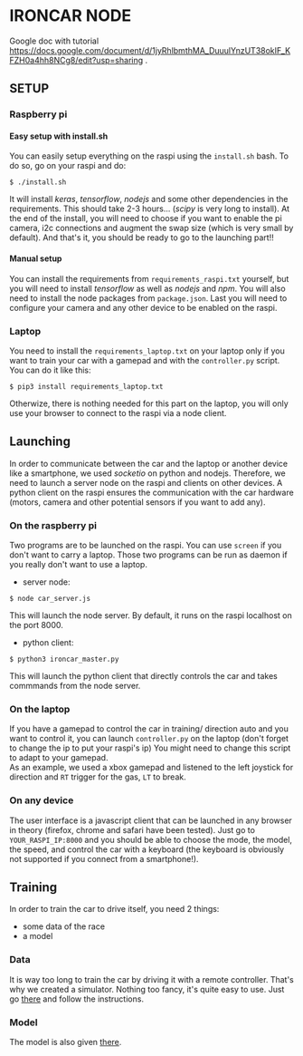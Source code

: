 # IRONCAR NODE

Google doc with tutorial https://docs.google.com/document/d/1jyRhlbmthMA_DuuulYnzUT38okIF_KFZH0a4hh8NCg8/edit?usp=sharing .

## SETUP

### Raspberry pi
#### Easy setup with install.sh

You can easily setup everything on the raspi using the `install.sh` bash. To do so, go on your raspi and do:
```
$ ./install.sh
```

It will install *keras*, *tensorflow*, *nodejs* and some other dependencies in the requirements. This should take 2-3 hours... (*scipy* is very long to install). At the end of the install, you will need to choose if you want to enable the pi camera, i2c connections and augment the swap size (which is very small by default). 
And that's it, you should be ready to go to the launching part!!

#### Manual setup

You can install the requirements from `requirements_raspi.txt` yourself, but you will need to install *tensorflow* as well as *nodejs* and *npm*. You will also need to install the node packages from `package.json`. 
Last you will need to configure your camera and any other device to be enabled on the raspi. 

### Laptop
You need to install the `requirements_laptop.txt` on your laptop only if you want to train your car with a gamepad and with the `controller.py` script. You can do it like this:
```
$ pip3 install requirements_laptop.txt
```
Otherwize, there is nothing needed for this part on the laptop, you will only use your browser to connect to the raspi via a node client. 

## Launching
In order to communicate between the car and the laptop or another device like a smartphone,
we used *socketio* on python and nodejs. Therefore, we need to launch a server node on the raspi
and clients on other devices. A python client on the raspi ensures the communication with the 
car hardware (motors, camera  and other potential sensors if you want to add any).


### On the raspberry pi
Two programs are to be launched on the raspi. You can use `screen` if you don't want to carry 
a laptop. Those two programs can be run as daemon if you really don't want to use a laptop. 

* server node: 
```
$ node car_server.js
``` 
This will launch the node server. By default, it runs on 
the raspi localhost on the port 8000. 
* python client: 
```
$ python3 ironcar_master.py
``` 
This will launch the python client that directly
controls the car and takes commmands from the node server.

### On the laptop
If you have a gamepad to control the car in training/ direction auto and you want to control it, you can launch `controller.py` on the laptop (don't forget to change the ip to put your raspi's ip)
You might need to change this script to adapt to your gamepad.  
As an example, we used a xbox gamepad and listened to the left joystick for direction and `RT` trigger for the gas, `LT` to break. 

### On any device
The user interface is a javascript client that can be launched in any browser in theory 
(firefox, chrome and safari have been tested). Just go to `YOUR_RASPI_IP:8000` and you should be able to 
choose the mode, the model, the speed, and control the car with a keyboard (the keyboard is obviously not supported if you connect from a smartphone!).

## Training

In order to train the car to drive itself, you need 2 things:
- some data of the race
- a model

### Data

It is way too long to train the car by driving it with a remote controller. That's why we created a simulator. Nothing too fancy, it's quite easy to use. Just go [there](https://github.com/vinzeebreak/road_simulator) and follow the instructions.

### Model

The model is also given [there](https://github.com/vinzeebreak/road_simulator).



